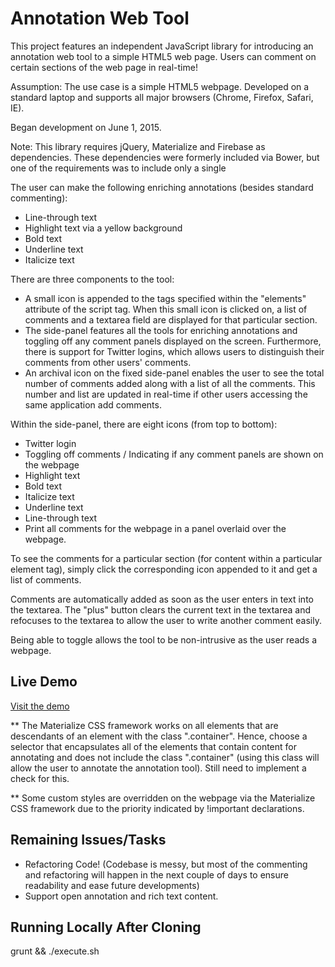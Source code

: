 # Annotation Web Tool
 
This project features an independent JavaScript library for introducing an annotation web tool to a simple HTML5 web page. Users can comment on certain sections of the web page in real-time!

Assumption: The use case is a simple HTML5 webpage. Developed on a standard laptop and supports all major browsers (Chrome, Firefox, Safari, IE).

Began development on June 1, 2015.

Note: This library requires jQuery, Materialize and Firebase as dependencies. These dependencies were formerly included via Bower, but one of the requirements was to include only a single 

The user can make the following enriching annotations (besides standard commenting):
-	Line-through text
-	Highlight text via a yellow background
-	Bold text
-	Underline text
-	Italicize text

There are three components to the tool:
-	A small icon is appended to the tags specified within the "elements" attribute of the script tag. When this small icon is clicked on, a list of comments and a textarea field are displayed for that particular section.
-	The side-panel features all the tools for enriching annotations and toggling off any comment panels displayed on the screen. Furthermore, there is support for Twitter logins, which allows users to distinguish their comments from other users' comments.
-	An archival icon on the fixed side-panel enables the user to see the total number of comments added along with a list of all the comments. This number and list are updated in real-time if other users accessing the same application add comments.

Within the side-panel, there are eight icons (from top to bottom):
-	Twitter login
-	Toggling off comments / Indicating if any comment panels are shown on the webpage
-	Highlight text
-	Bold text
-	Italicize text
-	Underline text
-	Line-through text
-	Print all comments for the webpage in a panel overlaid over the webpage.

To see the comments for a particular section (for content within a particular element tag), simply click the corresponding icon appended to it and get a list of comments.

Comments are automatically added as soon as the user enters in text into the textarea. The "plus" button clears the current text in the textarea and refocuses to the textarea to allow the user to write another comment easily.

Being able to toggle allows the tool to be non-intrusive as the user reads a webpage.

## Live Demo

[Visit the demo](http://kenchan23.github.io/AnnotationWebTool/app/index.html)

** The Materialize CSS framework works on all elements that are descendants of an element with the class ".container". Hence, choose a selector that encapsulates all of the elements that contain content for annotating and does not include the class ".container" (using this class will allow the user to annotate the annotation tool). Still need to implement a check for this.

** Some custom styles are overridden on the webpage via the Materialize CSS framework due to the priority indicated by !important declarations.

## Remaining Issues/Tasks

- Refactoring Code! (Codebase is messy, but most of the commenting and refactoring will happen in the next couple of days to ensure readability and ease future developments)
- Support open annotation and rich text content.

## Running Locally After Cloning

grunt && ./execute.sh

